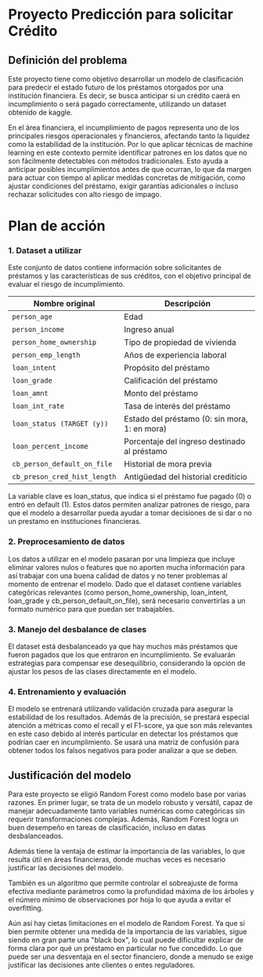 # Proyecto Predicción para solicitar Crédito
## Definición del problema
Este proyecto tiene como objetivo desarrollar un modelo de clasificación para predecir el estado futuro de los préstamos otorgados por una institución financiera. Es decir, se busca anticipar si un crédito caerá en incumplimiento o será pagado correctamente, utilizando un dataset obtenido de kaggle.

En el área financiera, el incumplimiento de pagos representa uno de los principales riesgos operacionales y financieros, afectando tanto la liquidez como la estabilidad de la institución. Por lo que aplicar técnicas de machine learning en este contexto permite identificar patrones en los datos que no son fácilmente detectables con métodos tradicionales. Esto ayuda a anticipar posibles incumplimientos antes de que ocurran, lo que da margen para actuar con tiempo al aplicar medidas concretas de mitigación, como ajustar condiciones del préstamo, exigir garantías adicionales o incluso rechazar solicitudes con alto riesgo de impago.


# Plan de acción
### 1. Dataset a utilizar
Este conjunto de datos contiene información sobre solicitantes de préstamos y las características de sus créditos, con el objetivo principal de evaluar el riesgo de incumplimiento. 


| Nombre original                    | Descripción                          |
|-----------------------------------|--------------------------------------------------|
| `person_age`                      | Edad                                             |
| `person_income`                   | Ingreso anual                                    |
| `person_home_ownership`           | Tipo de propiedad de vivienda                   |
| `person_emp_length`               | Años de experiencia laboral                      |
| `loan_intent`                     | Propósito del préstamo                           |
| `loan_grade`                      | Calificación del préstamo                        |
| `loan_amnt`                       | Monto del préstamo                               |
| `loan_int_rate`                   | Tasa de interés del préstamo                     |
| `loan_status (TARGET (y))`                     | Estado del préstamo (0: sin mora, 1: en mora)    |
| `loan_percent_income`            | Porcentaje del ingreso destinado al préstamo     |
| `cb_person_default_on_file`       | Historial de mora previa                         |
| `cb_preson_cred_hist_length`      | Antigüedad del historial crediticio             |

La variable clave es loan_status, que indica si el préstamo fue pagado (0) o entró en default (1). Estos datos permiten analizar patrones de riesgo, para que el modelo a desarrollar pueda ayudar a tomar decisiones de si dar o no un prestamo en instituciones financieras.

### 2. Preprocesamiento de datos
Los datos a utilizar en el modelo pasaran por una limpieza que incluye eliminar valores nulos o features que no aporten mucha información para así trabajar con una buena calidad de datos y no tener problemas al momento de entrenar el modelo. Dado que el dataset contiene variables categóricas relevantes (como person_home_ownership, loan_intent, loan_grade y cb_person_default_on_file), será necesario convertirlas a un formato numérico para que puedan ser trabajables.

### 3. Manejo del desbalance de clases
El dataset está desbalanceado ya que hay muchos más préstamos que fueron pagados que los que entraron en incumplimiento. Se evaluarán estrategias para compensar ese desequilibrio, considerando la opción de ajustar los pesos de las clases directamente en el modelo.
### 4. Entrenamiento y evaluación
El modelo se entrenará utilizando validación cruzada para asegurar la estabilidad de los resultados. Además de la precisión, se prestará especial atención a métricas como el recall y el F1-score, ya que son más relevantes en este caso debido al interés particular en detectar los préstamos que podrían caer en incumplimiento. Se usará una matriz de confusión para obtener todos los falsos negativos para poder analizar a que se deben.


## Justificación del modelo
Para este proyecto se eligió Random Forest como modelo base por varias razones. En primer lugar, se trata de un modelo robusto y versátil, capaz de manejar adecuadamente tanto variables numéricas como categóricas sin requerir transformaciones complejas.
Además, Random Forest logra un buen desempeño en tareas de clasificación, incluso en datas desbalanceados. 

Además tiene la ventaja de estimar la importancia de las variables, lo que resulta útil en áreas financieras, donde muchas veces es necesario justificar las decisiones del modelo.

También es un algoritmo que permite controlar el sobreajuste de forma efectiva mediante parámetros como la profundidad máxima de los árboles y el número mínimo de observaciones por hoja lo que ayuda a evitar el overfitting.

Aún así hay cietas limitaciones en el modelo de Random Forest. Ya que si bien permite obtener una medida de la importancia de las variables, sigue siendo en gran parte una "black box", lo cual puede dificultar explicar de forma clara por qué un préstamo en particular no fue concedido. Lo que puede ser una desventaja en el sector financiero, donde a menudo se exige justificar las decisiones ante clientes o entes reguladores.

